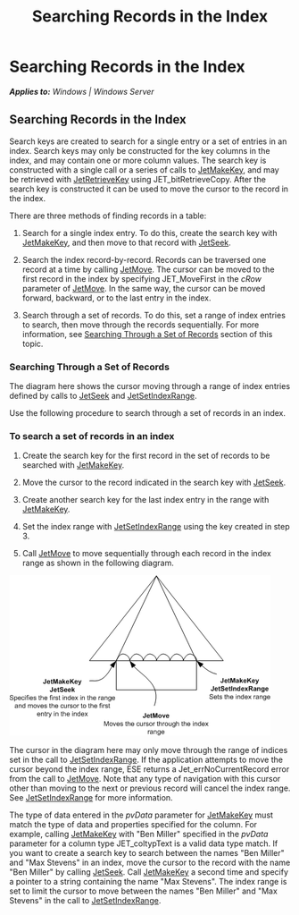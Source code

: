 ﻿---
title: Searching Records in the Index
TOCTitle: Searching Records in the Index
ms:assetid: 9141b1d6-81b6-49ad-a5d4-2409fe0d511a
ms:mtpsurl: https://msdn.microsoft.com/en-us/library/Gg269342(v=EXCHG.10)
ms:contentKeyID: 32765631
ms.date: 04/11/2016
ms.topic: article
---

# Searching Records in the Index


_**Applies to:** Windows | Windows Server_

## Searching Records in the Index

Search keys are created to search for a single entry or a set of entries in an index. Search keys may only be constructed for the key columns in the index, and may contain one or more column values. The search key is constructed with a single call or a series of calls to [JetMakeKey](gg269329\(v=exchg.10\).md), and may be retrieved with [JetRetrieveKey](gg294051\(v=exchg.10\).md) using JET_bitRetrieveCopy. After the search key is constructed it can be used to move the cursor to the record in the index.

There are three methods of finding records in a table:

1.  Search for a single index entry. To do this, create the search key with [JetMakeKey](gg269329\(v=exchg.10\).md), and then move to that record with [JetSeek](gg294103\(v=exchg.10\).md).

2.  Search the index record-by-record. Records can be traversed one record at a time by calling [JetMove](gg294117\(v=exchg.10\).md). The cursor can be moved to the first record in the index by specifying JET_MoveFirst in the *cRow* parameter of [JetMove](gg294117\(v=exchg.10\).md). In the same way, the cursor can be moved forward, backward, or to the last entry in the index.

3.  Search through a set of records. To do this, set a range of index entries to search, then move through the records sequentially. For more information, see [Searching Through a Set of Records](gg269342\(v=exchg.10\).md) section of this topic.

### Searching Through a Set of Records

The diagram here shows the cursor moving through a range of index entries defined by calls to [JetSeek](gg294103\(v=exchg.10\).md) and [JetSetIndexRange](gg294112\(v=exchg.10\).md).

Use the following procedure to search through a set of records in an index.

### To search a set of records in an index

1.  Create the search key for the first record in the set of records to be searched with [JetMakeKey](gg269329\(v=exchg.10\).md).

2.  Move the cursor to the record indicated in the search key with [JetSeek](gg294103\(v=exchg.10\).md).

3.  Create another search key for the last index entry in the range with [JetMakeKey](gg269329\(v=exchg.10\).md).

4.  Set the index range with [JetSetIndexRange](gg294112\(v=exchg.10\).md) using the key created in step 3.

5.  Call [JetMove](gg294117\(v=exchg.10\).md) to move sequentially through each record in the index range as shown in the following diagram.

![ESE_Documentation_IndexRange](images/Gg269342.ESE_Documentation_IndexRange(EXCHG.10).gif "ESE_Documentation_IndexRange")

The cursor in the diagram here may only move through the range of indices set in the call to [JetSetIndexRange](gg294112\(v=exchg.10\).md). If the application attempts to move the cursor beyond the index range, ESE returns a Jet_errNoCurrentRecord error from the call to [JetMove](gg294117\(v=exchg.10\).md). Note that any type of navigation with this cursor other than moving to the next or previous record will cancel the index range. See [JetSetIndexRange](gg294112\(v=exchg.10\).md) for more information.

The type of data entered in the *pvData* parameter for [JetMakeKey](gg269329\(v=exchg.10\).md) must match the type of data and properties specified for the column. For example, calling [JetMakeKey](gg269329\(v=exchg.10\).md) with "Ben Miller" specified in the *pvData* parameter for a column type JET_coltypText is a valid data type match. If you want to create a search key to search between the names "Ben Miller" and "Max Stevens" in an index, move the cursor to the record with the name "Ben Miller" by calling [JetSeek](gg294103\(v=exchg.10\).md). Call [JetMakeKey](gg269329\(v=exchg.10\).md) a second time and specify a pointer to a string containing the name "Max Stevens". The index range is set to limit the cursor to move between the names "Ben Miller" and "Max Stevens" in the call to [JetSetIndexRange](gg294112\(v=exchg.10\).md).

